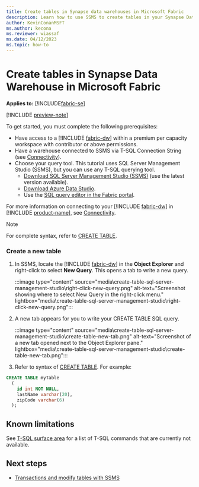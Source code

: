 ```yaml
---
title: Create tables in Synapse data warehouses in Microsoft Fabric
description: Learn how to use SSMS to create tables in your Synapse Data Warehouse in Microsoft Fabric.
author: KevinConanMSFT
ms.author: kecona
ms.reviewer: wiassaf
ms.date: 04/12/2023
ms.topic: how-to
---
```


# Create tables in Synapse Data Warehouse in Microsoft Fabric

**Applies to:** [!INCLUDE[fabric-se](includes/applies-to-version/fabric-dw.md)]

[!INCLUDE [preview-note](../includes/preview-note.md)]

To get started, you must complete the following prerequisites:

- Have access to a [!INCLUDE [fabric-dw](includes/fabric-dw.md)] within a premium per capacity workspace with contributor or above permissions.
- Have a warehouse connected to SSMS via T-SQL Connection String (see [Connectivity](connectivity.md)).
- Choose your query tool. This tutorial uses SQL Server Management Studio (SSMS), but you can use any T-SQL querying tool.
    - [Download SQL Server Management Studio (SSMS)](/sql/ssms/download-sql-server-management-studio-ssms) (use the latest version available).
    - [Download Azure Data Studio](https://aka.ms/azuredatastudio).
    - Use the [SQL query editor in the Fabric portal](sql-query-editor.md).

For more information on connecting to your [!INCLUDE [fabric-dw](includes/fabric-dw.md)] in [!INCLUDE [product-name](../includes/product-name.md)], see [Connectivity](connectivity.md). 

> [!NOTE]
> For complete syntax, refer to [CREATE TABLE](/sql/t-sql/statements/create-table-azure-sql-data-warehouse?view=fabric#DataTypes&preserve-view=true).

### Create a new table

1. In SSMS, locate the [!INCLUDE [fabric-dw](includes/fabric-dw.md)] in the **Object Explorer** and right-click to select **New Query**. This opens a tab to write a new query.

   :::image type="content" source="media\create-table-sql-server-management-studio\right-click-new-query.png" alt-text="Screenshot showing where to select New Query in the right-click menu." lightbox="media\create-table-sql-server-management-studio\right-click-new-query.png":::

1. A new tab appears for you to write your CREATE TABLE SQL query.

   :::image type="content" source="media\create-table-sql-server-management-studio\create-table-new-tab.png" alt-text="Screenshot of a new tab opened next to the Object Explorer pane." lightbox="media\create-table-sql-server-management-studio\create-table-new-tab.png":::

1. Refer to syntax of [CREATE TABLE](/sql/t-sql/statements/create-table-azure-sql-data-warehouse?view=fabric&preserve-view=true). For example:

```sql
CREATE TABLE myTable
  (  
    id int NOT NULL,  
    lastName varchar(20),  
    zipCode varchar(6)  
  );  
```

## Known limitations

See [T-SQL surface area](warehouse.md#t-sql-surface-area) for a list of T-SQL commands that are currently not available.

## Next steps

- [Transactions and modify tables with SSMS](transactions.md)